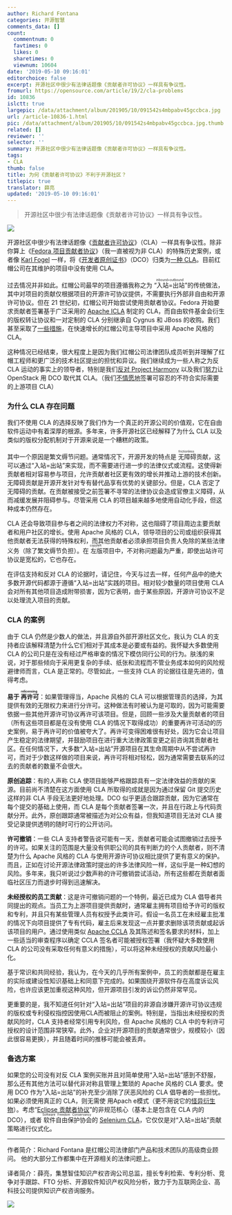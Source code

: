 ```yaml
---
author: Richard Fontana
categories: 开源智慧
comments_data: []
count:
  commentnum: 0
  favtimes: 0
  likes: 0
  sharetimes: 0
  viewnum: 10604
date: '2019-05-10 09:16:01'
editorchoice: false
excerpt: 开源社区中很少有法律话题像《贡献者许可协议》一样具有争议性。
fromurl: https://opensource.com/article/19/2/cla-problems
id: 10836
islctt: true
largepic: /data/attachment/album/201905/10/091542s4mbpabv45gccbca.jpg
url: /article-10836-1.html
pic: /data/attachment/album/201905/10/091542s4mbpabv45gccbca.jpg.thumb.jpg
related: []
reviewer: ''
selector: ''
summary: 开源社区中很少有法律话题像《贡献者许可协议》一样具有争议性。
tags:
- CLA
thumb: false
title: 为何《贡献者许可协议》不利于开源社区？
titlepic: true
translator: 薛亮
updated: '2019-05-10 09:16:01'
---
```



> 
> 开源社区中很少有法律话题像《贡献者许可协议》一样具有争议性。
> 
> 
> 


![](/data/attachment/album/201905/10/091542s4mbpabv45gccbca.jpg)


开源社区中很少有法律话题像《[贡献者许可协议](https://opensource.com/article/18/3/cla-vs-dco-whats-difference)》（CLA）一样具有争议性。除非你算上《[Fedora 项目贡献者协议](https://opensource.com/law/10/6/new-contributor-agreement-fedora)》（我一直被视为非 CLA）的特殊历史案例，或者像 [Karl Fogel](https://www.red-bean.com/kfogel/) 一样，将《[开发者原创证书](https://developercertificate.org/)》（DCO）归类为[一种 CLA](https://producingoss.com/en/contributor-agreements.html#developer-certificate-of-origin)。目前红帽公司在其维护的项目中没有使用 CLA。


过去情况并非如此。红帽公司最早的项目遵循我称之为<ruby> “入站=出站” <rp>  （ </rp> <rt>  inbound=outbound </rt> <rp>  ） </rp></ruby>的传统做法，其中对项目的贡献仅根据项目的开源许可协议提供，不需要执行外部非自由和开源许可协议。但在 21 世纪初，红帽公司开始尝试使用贡献者协议。Fedora 开始要求贡献者签署基于广泛采用的 [Apache ICLA](https://www.apache.org/licenses/icla.pdf) 制定的 CLA，而自由软件基金会衍生的版权转让协议和一对定制的 CLA 分别继承自 Cygnus 和 JBoss 的收购。我们甚至采取了[一些措施](https://www.freeipa.org/page/Why_CLA%3F)，在快速增长的红帽公司主导项目中采用 Apache 风格的 CLA。


这种情况已经结束，很大程度上是因为我们红帽公司法律团队成员听到并理解了红帽工程师和更广泛的技术社区提出的担忧和异议。我们继续成为一些人称之为反 CLA 运动的事实上的领导者，特别是我们[反对 Project Harmony](https://opensource.com/law/11/7/trouble-harmony-part-1) 以及我们[努力](https://wiki.openstack.org/wiki/OpenStackAndItsCLA)让 OpenStack 用 DCO 取代其 CLA。（我们[不情愿地](https://opensource.com/article/19/1/cla-proliferation)签署可容忍的不符合实际需要的上游项目 CLA）


### 为什么 CLA 存在问题


我们不使用 CLA 的选择反映了我们作为一个真正的开源公司的价值观，它在自由软件运动中有着深厚的根源。多年来，许多开源社区已经解释了为什么 CLA 以及类似的版权分配机制对于开源来说是一个糟糕的政策。


其中一个原因是繁文缛节问题。通常情况下，开源开发的特点是<ruby> 无障碍 <rp>  （ </rp> <rt>  frictionless </rt> <rp>  ） </rp></ruby>贡献，这可以通过“入站=出站”来实现，而不需要进行进一步的法律仪式或流程。这使得新贡献者相对容易参与项目，允许贡献者社区更有效的增长并推动上游的技术创新。无障碍贡献是开源开发针对专有替代品享有优势的关键部分。但是，CLA 否定了无障碍的贡献。在贡献被接受之前签署不寻常的法律协议会造成官僚主义障碍，从而减缓发展并阻碍参与。尽管采用 CLA 的项目越来越多地使用自动化手段，但这种成本仍然存在。


CLA 还会导致项目参与者之间的法律权力不对称，这也阻碍了项目周边主要贡献者和用户社区的增长。使用 Apache 风格的 CLA，领导项目的公司或组织获得其他贡献者无法获得的特殊权利，而其他贡献者必须承担项目负责人免除的某些法律义务（除了繁文缛节负担）。在<ruby> 左版 <rp>  （ </rp> <rt>  copyleft </rt> <rp>  ） </rp></ruby>项目中，不对称问题最为严重，即使出站许可协议是宽松的，它也存在。


在评估支持和反对 CLA 的论据时，请记住，今天与过去一样，任何产品中的绝大多数开源代码都源于遵循“入站=出站”实践的项目。相对较少数量的项目使用 CLA 会对所有其他项目造成附带损害，因为它表明，由于某些原因，开源许可协议不足以处理流入项目的贡献。


### CLA 的案例


由于 CLA 仍然是少数人的做法，并且源自外部开源社区文化，我认为 CLA 的支持者应该解释清楚为什么它们相对于其成本是必要或有益的。我怀疑大多数使用 CLA 的公司只是在没有经过严格审查的情况下模仿同行公司的行为。肤浅的来说，对于那些倾向于采用更复杂的手续、纸张和流程而不管业务成本如何的风险规避律师而言，CLA 是正常的。尽管如此，一些支持 CLA 的论据往往是先进的，值得考虑。


**易于<ruby> 再许可 <rp>  （ </rp> <rt>  relicensing </rt> <rp>  ） </rp></ruby>**：如果管理得当，Apache 风格的 CLA 可以根据管理员的选择，为其提供有效的无限权力来进行分许可。这种做法有时被认为是可取的，因为可能需要依据一些其他开源许可协议再许可该项目。但是，回顾一些涉及大量贡献者的项目（所有这些项目都是在没有使用 CLA 的情况下取得成功）的重要再许可活动的历史案例，易于再许可的价值被夸大了。再许可变得困难很有好处，因为它会让项目产生稳定的法律期望，并鼓励项目在进行重大法律政策变更之前咨询其贡献者社区。在任何情况下，大多数“入站=出站”开源项目在其生命周期中从不尝试再许可，而对于少数这样做的项目来说，再许可将相对轻松，因为通常需要去联系的过去的贡献者的数量不会很大。


**原创追踪**：有的人声称 CLA 使项目能够严格跟踪具有一定法律效益的贡献的来源。目前尚不清楚在这方面使用 CLA 所取得的成就是因为通过保留 Git 提交历史这样的非 CLA 手段无法更好地处理。DCO 似乎更适合跟踪贡献，因为它通常在每个提交的基础上使用，而 CLA 是每个贡献者签署一次，并且在行政上与代码贡献分开。此外，原创跟踪通常被描述为对公众有益，但我知道项目无法对 CLA 接受记录提供透明的随时可行的公开访问。


**许可撤销**：一些 CLA 支持者警告说可能有一天，贡献者可能会试图撤销过去授予的许可。如果关注的范围是大量没有供职公司的具有判断力的个人贡献者，则不清楚为什么 Apache 风格的 CLA 与使用开源许可协议相比提供了更有意义的保护。而且，正如在讨论开源法律政策时提出的许多法律风险一样，这似乎是一种幻想的风险。多年来，我只听说过少数声称的许可撤销尝试活动，所有这些都在贡献者面临社区压力而退步时得到迅速解决。


**未经授权的员工贡献**：这是许可撤销问题的一个特例，最近已成为 CLA 倡导者共同提出的观点。当员工为上游项目提供贡献时，通常雇主拥有项目给予许可的版权和专利，并且只有某些管理人员有权授予此类许可。假设一名员工在未经雇主批准的情况下向项目提供了专有代码，雇主后来发现这一点并要求删除该项贡献或起诉该项目的用户。通过使用类似 [Apache CCLA](https://www.apache.org/licenses/cla-corporate.txt) 及其陈述和签名要求的材料，加上一些适当的审查程序以确定 CCLA 签名者可能被授权签署（我怀疑大多数使用 CLA 的公司没有采取任何有意义的措施），可以将这种未经授权的贡献风险最小化。


基于常识和共同经验，我认为，在今天的几乎所有案例中，员工的贡献都是在雇主的实际或建设性知识基础上和同意下完成的。如果围绕开源软件存在高度诉讼风险，也许应该更加重视这种风险，但开源项目引发的诉讼仍然非常罕见。


更重要的是，我不知道任何针对“入站=出站”项目的非源自涉嫌开源许可协议违规的版权或专利侵权指控因使用CLA而被阻止的案例。特别是，当指出未经授权的贡献风险时，CLA 支持者经常引用专利风险，但 Apache 风格的 CLA 中的专利许可授权的设计范围非常狭窄。此外，企业对开源项目的贡献通常很少，规模较小（因此很容易更换），并且随着时间的推移可能会被丢弃。


### 备选方案


如果您的公司没有对反 CLA 案例买账并且对简单使用“入站=出站”感到不舒服，那么还有其他方法可以替代非对称且管理上繁琐的 Apache 风格的 CLA 要求。使用 DCO 作为“入站=出站”的补充至少消除了厌恶风险的 CLA 倡导者的一些担忧。如果必须使用真正的 CLA，则无需使 用Apach e模式（更不用说它的[怪异衍生物](https://opensource.com/article/19/1/cla-proliferation)）。考虑“[Eclipse 贡献者协议](https://www.eclipse.org/legal/ECA.php)”的非规范核心（基本上是包含在 CLA 内的 DCO），或者<ruby> 软件自由保护协会 <rp>  （ </rp> <rt>  Software Freedom Conservancy </rt> <rp>  ） </rp></ruby>的 [Selenium CLA](https://docs.google.com/forms/d/e/1FAIpQLSd2FsN12NzjCs450ZmJzkJNulmRC8r8l8NYwVW5KWNX7XDiUw/viewform?hl=en_US&formkey=dFFjXzBzM1VwekFlOWFWMjFFRjJMRFE6MQ#gid=0)，它仅仅是对“入站=出站”贡献策略进行仪式化。




---


作者简介：Richard Fontana 是红帽公司法律部门产品和技术团队的高级商业顾问。 他的大部分工作都集中在开源相关的法律问题上。 


译者简介：薛亮，集慧智佳知识产权咨询公司总监，擅长专利检索、专利分析、竞争对手跟踪、FTO 分析、开源软件知识产权风险分析，致力于为互联网企业、高科技公司提供知识产权咨询服务。


![](/data/attachment/album/201905/10/091236hhxhrgpugrgapog2.jpg)